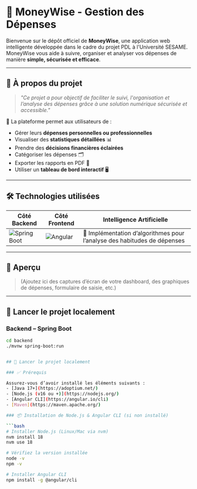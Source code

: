 # 💸 MoneyWise - Gestion des Dépenses

Bienvenue sur le dépôt officiel de **MoneyWise**, une application web intelligente développée dans le cadre du projet PDL à l'Université SESAME.  
MoneyWise vous aide à suivre, organiser et analyser vos dépenses de manière **simple, sécurisée et efficace**.  

---

## 🧠 À propos du projet

> _"Ce projet a pour objectif de faciliter le suivi, l'organisation et l’analyse des dépenses grâce à une solution numérique sécurisée et accessible."_  

🎯 La plateforme permet aux utilisateurs de :  
- Gérer leurs **dépenses personnelles ou professionnelles**  
- Visualiser des **statistiques détaillées** 📊  
- Prendre des **décisions financières éclairées**  
- Catégoriser les dépenses 🗂️  
- Exporter les rapports en PDF 📄  
- Utiliser un **tableau de bord interactif** 🖥️  

---

## 🛠️ Technologies utilisées

| Côté Backend | Côté Frontend | Intelligence Artificielle |
|--------------|----------------|---------------------------|
| ![Spring Boot](https://img.shields.io/badge/Spring%20Boot-6DB33F?style=for-the-badge&logo=spring-boot&logoColor=white) | ![Angular](https://img.shields.io/badge/Angular-DD0031?style=for-the-badge&logo=angular&logoColor=white) | 🧠 Implémentation d’algorithmes pour l’analyse des habitudes de dépenses |

---

## 📸 Aperçu

> (Ajoutez ici des captures d’écran de votre dashboard, des graphiques de dépenses, formulaire de saisie, etc.)

---

## 🚀 Lancer le projet localement

### Backend – Spring Boot

```bash
cd backend
./mvnw spring-boot:run


## 🚀 Lancer le projet localement

### ✅ Prérequis

Assurez-vous d’avoir installé les éléments suivants :
- [Java 17+](https://adoptium.net/)
- [Node.js (v16 ou +)](https://nodejs.org/)
- [Angular CLI](https://angular.io/cli)
- [Maven](https://maven.apache.org/)

### 📦 Installation de Node.js & Angular CLI (si non installé)

```bash
# Installer Node.js (Linux/Mac via nvm)
nvm install 18
nvm use 18

# Vérifiez la version installée
node -v
npm -v

# Installer Angular CLI
npm install -g @angular/cli

